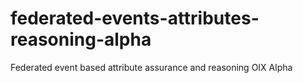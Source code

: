 # federated-events-attributes-reasoning-alpha
Federated event based attribute assurance and reasoning OIX Alpha
